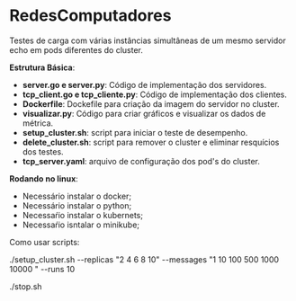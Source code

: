 # RedesComputadores

Testes de carga com várias instâncias simultâneas de um mesmo servidor echo em pods diferentes do cluster.

**Estrutura Básica**:
- **server.go e server.py**: Código de implementação dos servidores.
- **tcp_client.go e tcp_cliente.py**: Código de implementação dos clientes.
- **Dockerfile**: Dockefile para criação da imagem do servidor no cluster.
- **visualizar.py**: Código para criar gráficos e visualizar os dados de métrica.
- **setup_cluster.sh**: script para iniciar o teste de desempenho.
- **delete_cluster.sh**: script para remover o cluster e eliminar resquícios dos testes.
- **tcp_server.yaml**: arquivo de configuração dos pod's do cluster.

**Rodando no linux**:
- Necessário instalar o docker;
- Necessário instalar o python;
- Necessaŕio instalar o kubernets;
- Necessaŕio isntalar o minikube;

Como usar scripts:

./setup_cluster.sh --replicas "2 4 6 8 10" --messages "1 10 100 500 1000 10000 " --runs 10 

./stop.sh 





